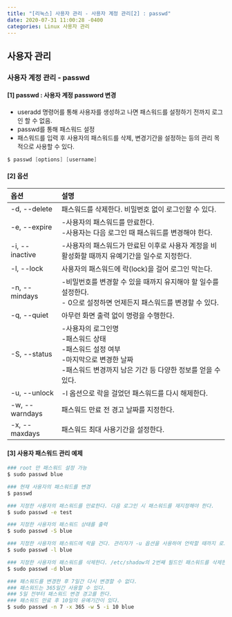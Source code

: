 ```yaml
---
title: "[리눅스] 사용자 관리 - 사용자 계정 관리[2] : passwd"
date: 2020-07-31 11:00:28 -0400
categories: Linux 사용자 관리
---
```


## 사용자 관리 

### 사용자 계정 관리 - passwd

#### [1] passwd : 사용자 계정 password 변경
- useradd 명령어를 통해 사용자를 생성하고 나면 패스워드를 설정하기 전까지 로그인 할 수 없음.
- passwd를 통해 패스워드 설정
- 패스워드를 입력 후 사용자의 패스워드를 삭제, 변경기간을 설정하는 등의 관리 목적으로 사용할 수 있다.

```s
$ passwd [options] [username]
```

#### [2] 옵션
|옵션|설명|
|:---|:---|
|-d, --delete|패스워드를 삭제한다. 비밀번호 없이 로그인할 수 있다.|
|-e, --expire|-사용자의 패스워드를 만료한다.<br/>-사용자는 다음 로그인 때 패스워드를 변경해야 한다.|
|-i, --inactive|-사용자의 패스워드가 만료된 이후로 사용자 계정을 비활성화할 때까지 유예기간을 일수로 지정한다.|
|-l, --lock|사용자의 패스워드에 락(lock)을 걸어 로그인 막는다.|
|-n, --mindays|-비밀번호를 변경할 수 있을 때까지 유지해야 할 일수를 설정한다.<br/>- 0으로 설정하면 언제든지 패스워드를 변경할 수 있다.|
|-q, --quiet|아무런 화면 출력 없이 명령을 수행한다.|
|-S, --status|-사용자의 로그인명<br/>-패스워드 상태<br/>-패스워드 설정 여부<br/>-마지막으로 변경한 날짜<br/>-패스워드 변경까지 남은 기간 등 다양한 정보를 얻을 수 있다.|
|-u, --unlock|-l 옵션으로 락을 걸었던 패스워드를 다시 해제한다.|
|-w, --warndays|패스워드 만료 전 경고 날짜를 지정한다.|
|-x, --maxdays|패스워드 최대 사용기간을 설정한다.|


#### [3] 사용자 패스워드 관리 예제
```bash
### root 만 패스워드 설정 가능
$ sudo passwd blue

### 현재 사용자의 패스워드를 변경
$ passwd

### 지정한 사용자의 패스워드를 만료한다. 다음 로그인 시 패스워드를 재지정해야 한다.
$ sudo passwd -e test

### 지정한 사용자의 패스워드 상태를 출력
$ sudo passwd -S blue

### 지정한 사용자의 패스워드에 락을 건다. 관리자가 -u 옵션을 사용하여 언락할 때까지 로그인 할 수있다.
$ sudo passwd -l blue

### 지정한 사용자의 패스워드를 삭제한다. /etc/shadow의 2번째 필드인 패스워드를 삭제한다. 이 경우 아이디만 입력하여도 로그인 할 수 있다.
$ sudo passwd -d blue

### 패스워드를 변경한 후 7일간 다시 변경할 수 없다. 
### 패스워드는 365일간 사용할 수 있다.
### 5일 전부터 패스워드 변경 경고를 한다.
### 패스워드 만료 후 10일의 유예기간이 있다.
$ sudo passwd -n 7 -x 365 -w 5 -i 10 blue
```